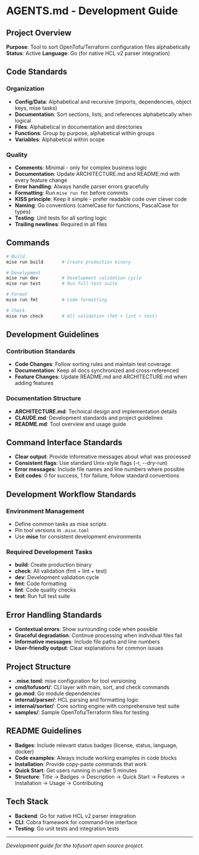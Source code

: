 # AGENTS.md - Development Guide

## Project Overview
**Purpose**: Tool to sort OpenTofu/Terraform configuration files alphabetically
**Status**: Active
**Language**: Go (for native HCL v2 parser integration)

## Code Standards

### Organization
- **Config/Data**: Alphabetical and recursive (imports, dependencies, object keys, mise tasks)
- **Documentation**: Sort sections, lists, and references alphabetically when logical
- **Files**: Alphabetical in documentation and directories
- **Functions**: Group by purpose, alphabetical within groups
- **Variables**: Alphabetical within scope

### Quality
- **Comments**: Minimal - only for complex business logic
- **Documentation**: Update ARCHITECTURE.md and README.md with every feature change
- **Error handling**: Always handle parser errors gracefully
- **Formatting**: Run `mise run fmt` before commits
- **KISS principle**: Keep it simple - prefer readable code over clever code
- **Naming**: Go conventions (camelCase for functions, PascalCase for types)
- **Testing**: Unit tests for all sorting logic
- **Trailing newlines**: Required in all files

## Commands
```bash
# Build
mise run build       # Create production binary

# Development
mise run dev         # Development validation cycle
mise run test        # Run full test suite

# Format
mise run fmt         # Code formatting

# Check
mise run check       # All validation (fmt + lint + test)
```

## Development Guidelines

### Contribution Standards
- **Code Changes**: Follow sorting rules and maintain test coverage
- **Documentation**: Keep all docs synchronized and cross-referenced
- **Feature Changes**: Update README.md and ARCHITECTURE.md when adding features

### Documentation Structure
- **ARCHITECTURE.md**: Technical design and implementation details
- **CLAUDE.md**: Development standards and project guidelines
- **README.md**: Tool overview and usage guide

## Command Interface Standards
- **Clear output**: Provide informative messages about what was processed
- **Consistent flags**: Use standard Unix-style flags (-r, --dry-run)
- **Error messages**: Include file names and line numbers where possible
- **Exit codes**: 0 for success, 1 for failure, follow standard conventions

## Development Workflow Standards

### Environment Management
- Define common tasks as mise scripts
- Pin tool versions in `.mise.toml`
- Use **mise** for consistent development environments

### Required Development Tasks
- **build**: Create production binary
- **check**: All validation (fmt + lint + test)
- **dev**: Development validation cycle
- **fmt**: Code formatting
- **lint**: Code quality checks
- **test**: Run full test suite

## Error Handling Standards
- **Contextual errors**: Show surrounding code when possible
- **Graceful degradation**: Continue processing when individual files fail
- **Informative messages**: Include file paths and line numbers
- **User-friendly output**: Clear explanations for common issues

## Project Structure
- **.mise.toml**: mise configuration for tool versioning
- **cmd/tofusort/**: CLI layer with main, sort, and check commands
- **go.mod**: Go module dependencies
- **internal/parser/**: HCL parsing and formatting logic
- **internal/sorter/**: Core sorting engine with comprehensive test suite
- **samples/**: Sample OpenTofu/Terraform files for testing

## README Guidelines
- **Badges**: Include relevant status badges (license, status, language, docker)
- **Code examples**: Always include working examples in code blocks
- **Installation**: Provide copy-paste commands that work
- **Quick Start**: Get users running in under 5 minutes
- **Structure**: Title → Badges → Description → Quick Start → Features → Installation → Usage → Contributing

## Tech Stack
- **Backend**: Go for native HCL v2 parser integration
- **CLI**: Cobra framework for command-line interface
- **Testing**: Go unit tests and integration tests

---

*Development guide for the tofusort open source project.*
